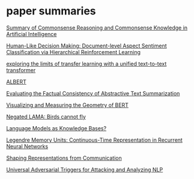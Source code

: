 # paper summaries

[Summary of Commonsense Reasoning and Commonsense Knowledge in Artificial Intelligence](https://www.notion.so/b463e721f64949a2af162cde8661d274)

[Human-Like Decision Making: Document-level Aspect Sentiment
Classification via Hierarchical Reinforcement Learning](https://www.notion.so/2c5e75aa7791472d90d2e8590c47e71a)

[exploring the limits of transfer learning with a unified text-to-text transformer](https://www.notion.so/161f54f56df047a4b5fe6cebb5bbf1ef)

[ALBERT](https://www.notion.so/7083c8a9f3f2400e973266d6de16658d)

[Evaluating the Factual Consistency of Abstractive Text Summarization](https://www.notion.so/177479e9296644c1ae8010fbdb47a73c)

[Visualizing and Measuring the Geometry of BERT](https://www.notion.so/226b98a9110442fa8120e84dc107b692)

[Negated LAMA: Birds cannot fly](https://www.notion.so/c92fca5a5d704e769c5346c51842d8e4)

[Language Models as Knowledge Bases?](https://www.notion.so/040d84214c0c45d39e309cea6ab68d88)

[Legendre Memory Units: Continuous-Time
Representation in Recurrent Neural Networks](https://www.notion.so/christinakim/Legendre-Memory-Units-Continuous-Time-Representation-in-Recurrent-Neural-Networks-afbd3578931a417e81d7ba128bf62e8b)

[Shaping Representations from Communication](https://www.notion.so/christinakim/Shaping-Representations-from-Communication-18e408781c2747b5863c4b02168bd137)

[Universal Adversarial Triggers for Attacking and Analyzing NLP](https://www.notion.so/christinakim/Universal-Adversarial-Triggers-for-Attacking-and-Analyzing-NLP-da12936ea98f47f9973d56d94fc89248)
